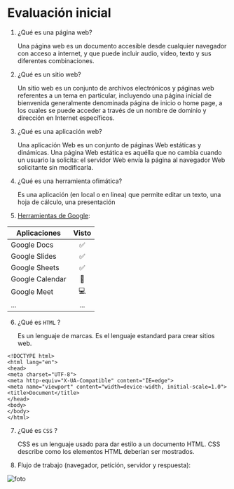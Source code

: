 # Evaluación inicial

1. ¿Qué es una página web?

    Una página web es un documento accesible desde cualquier navegador con acceso a internet, y que puede incluir audio, vídeo, texto y sus diferentes     combinaciones. 
    
2. ¿Qué es un sitio web?

    Un sitio web es un conjunto de archivos electrónicos y páginas web referentes a un tema en particular, incluyendo una página inicial de bienvenida generalmente denominada página de inicio o home page, a los cuales se puede acceder a través de un nombre de dominio y dirección en Internet específicos.

3. ¿Qué es una aplicación web?

    Una aplicación Web es un conjunto de páginas Web estáticas y dinámicas. Una página Web estática es aquélla que no cambia cuando un usuario la solicita: el servidor Web envía la página al navegador Web solicitante sin modificarla.
    
4. ¿Qué es una herramienta ofimática?

    Es una aplicación (en local o en linea) que permite editar un texto, una hoja de cálculo, una
presentación
    
5. [Herramientas de Google](https://www.google.com/intl/es-419/chrome/browser-tools/ ):

| Aplicaciones | Visto |
| - |:-:|
| Google Docs |:white_check_mark:|
| Google Slides |:white_check_mark:|
| Google Sheets |:white_check_mark:|
| Google Calendar |:calendar:|
| Google Meet |:computer:|
| ... | ... |

6. ¿Qué es ```HTML``` ?

   Es un lenguaje de marcas. Es el lenguaje estandard para crear sitios web.
  `````
  <!DOCTYPE html>
<html lang="en">
<head>
<meta charset="UTF-8">
<meta http-equiv="X-UA-Compatible" content="IE=edge">
<meta name="viewport" content="width=device-width, initial-scale=1.0">
<title>Document</title>
</head>
<body>
</body>
</html>
``````

7. ¿Qué es ```CSS``` ?

    CSS es un lenguaje usado para dar estilo a un documento HTML. CSS describe como los
elementos HTML deberían ser mostrados.

8. Flujo de trabajo (navegador, petición, servidor y respuesta):

![foto](https://github.com/juliasuarz/M4_A2.DocumentarconMarkdown/blob/main/Captura%20de%20pantalla%202022-09-20%20a%20las%2011.51.18.png?raw=true )



